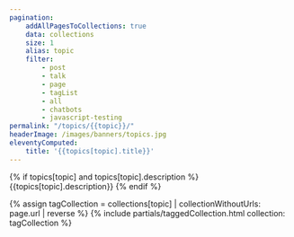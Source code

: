 ```yaml
---
pagination:
    addAllPagesToCollections: true
    data: collections
    size: 1
    alias: topic
    filter:
        - post
        - talk
        - page
        - tagList
        - all
        - chatbots
        - javascript-testing
permalink: "/topics/{{topic}}/"
headerImage: /images/banners/topics.jpg
eleventyComputed:
    title: '{{topics[topic].title}}'
---
```


{% if topics[topic] and topics[topic].description  %}
{{topics[topic].description}}
{% endif %}

{% assign tagCollection = collections[topic] | collectionWithoutUrls: page.url | reverse %}
{% include partials/taggedCollection.html collection: tagCollection %}
